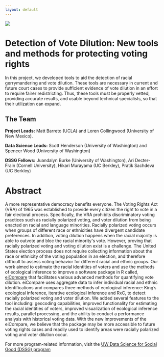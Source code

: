 ```yaml
---
layout: default
---
```


<img src="{{ site.url }}{{ site.baseurl }}/assets/img/eScience.png">


# Detection of Vote Dilution: New tools and methods for protecting voting rights

In this project, we developed tools to aid the detection of racial
gerrymandering and vote dilution. These tools are necessary in current and
future court cases to provide sufficient evidence of vote dilution in an
effort to require fairer redistricting. Thus, these tools must be properly
vetted, providing accurate results, and usable beyond technical specialists, so
that their utilization can expand.

## The Team

**Project Leads:** Matt Barreto (UCLA) and Loren Collingwood (University of New Mexico).

**Data Science Leads:** Scott Henderson (University of Washington) and Spencer Wood (University of Washington)

**DSSG Fellows:** Juandalyn Burke (University of Washington), Ari Decter-Frain (Cornell University), Hikari Murayama (UC Berkley), Pratik Sachdeva (UC Berkley)

# Abstract

A more representative democracy benefits everyone. The Voting Rights Act (VRA) of 1965 was established to provide every citizen the right to vote in a fair electoral process. Specifically, the VRA prohibits discriminatory voting practices such as racially polarized voting, and voter dilution from being enacted on racial and language minorities. Racially polarized voting occurs when groups of different race or ethnicities have divergent candidate preferences. In addition, voting dilution happens when the racial majority is able to outvote and bloc the racial minority's vote. However, proving that racially polarized voting and voting dilution exist is a challenge. The United States election process does not require collecting information about the race or ethnicity of the voting population in an election, and therefore difficult to assess voting behavior for different racial and ethnic groups. Our work aimed to estimate the racial identities of voters and use the methods of ecological inference to improve a software package in R called, [eiCompare](https://github.com/RPVote/eiCompare) that facilitates various advanced methods for quantifying vote dilution. eiCompare uses aggregate data to infer individual racial and ethnic identifications and compares three methods of ecological inference: King’s ecological inference, iterative ecological inference and RxC, to detect racially polarized voting and voter dilution. We added several features to the tool including: geocoding capabilities, improved functionality for estimating the racial identities of voters, improved visualization of ecological inference results, parallel processing, and the ability to conduct a performance analysis with historical voting data. With the new improvements of the eiCompare, we believe that the package may be more accessible to future voting rights cases and readily used to identify areas were racially polarized voting and voter dilution occur.

For more program-related information, visit the [UW Data Science for Social Good (DSSG) program](https://escience.washington.edu/dssg/)
